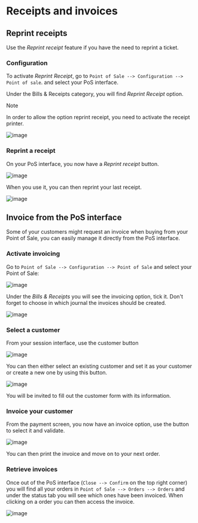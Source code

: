 # Receipts and invoices

## Reprint receipts

Use the *Reprint receipt* feature if you have the need to reprint a
ticket.

### Configuration

To activate *Reprint Receipt*, go to `Point of Sale
--> Configuration --> Point of sale`. and select your PoS interface.

Under the Bills & Receipts category, you will find *Reprint Receipt*
option.

<div class="note">

<div class="title">

Note

</div>

In order to allow the option reprint receipt, you need to activate the
receipt printer.

</div>

![image](receipts_invoices/reprint01.png)

### Reprint a receipt

On your PoS interface, you now have a *Reprint receipt* button.

![image](receipts_invoices/reprint02.png)

When you use it, you can then reprint your last receipt.

![image](receipts_invoices/reprint03.png)

## Invoice from the PoS interface

Some of your customers might request an invoice when buying from your
Point of Sale, you can easily manage it directly from the PoS interface.

### Activate invoicing

Go to `Point of Sale --> Configuration --> Point of Sale` and select
your Point of Sale:

![image](receipts_invoices/invoice01.png)

Under the *Bills & Receipts* you will see the invoicing option, tick it.
Don't forget to choose in which journal the invoices should be created.

![image](receipts_invoices/invoice02.png)

### Select a customer

From your session interface, use the customer button

![image](receipts_invoices/invoice03.png)

You can then either select an existing customer and set it as your
customer or create a new one by using this button.

![image](receipts_invoices/invoice04.png)

You will be invited to fill out the customer form with its information.

### Invoice your customer

From the payment screen, you now have an invoice option, use the button
to select it and validate.

![image](receipts_invoices/invoice05.png)

You can then print the invoice and move on to your next order.

### Retrieve invoices

Once out of the PoS interface (`Close --> Confirm` on the top right
corner) you will find all your orders in `Point of Sale -->
Orders --> Orders` and under the status tab you will see which ones have
been invoiced. When clicking on a order you can then access the invoice.

![image](receipts_invoices/invoice06.png)

